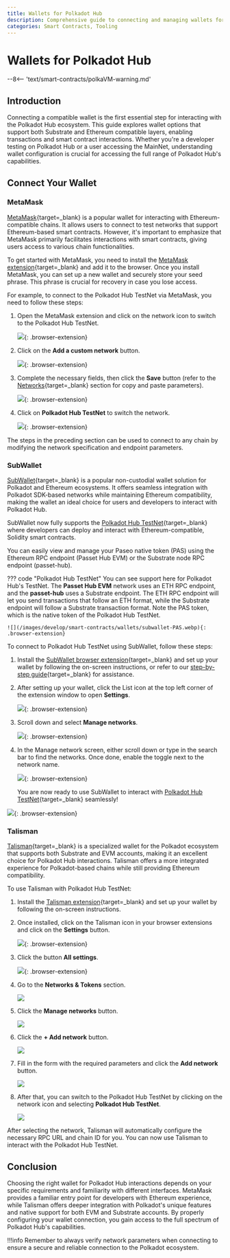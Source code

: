 ```yaml
---
title: Wallets for Polkadot Hub
description: Comprehensive guide to connecting and managing wallets for Polkadot Hub, covering step-by-step instructions for interacting with the ecosystem.
categories: Smart Contracts, Tooling
---
```


# Wallets for Polkadot Hub

--8<-- 'text/smart-contracts/polkaVM-warning.md'

## Introduction

Connecting a compatible wallet is the first essential step for interacting with the Polkadot Hub ecosystem. This guide explores wallet options that support both Substrate and Ethereum compatible layers, enabling transactions and smart contract interactions. Whether you're a developer testing on Polkadot Hub or a user accessing the MainNet, understanding wallet configuration is crucial for accessing the full range of Polkadot Hub's capabilities.

## Connect Your Wallet

### MetaMask

[MetaMask](https://metamask.io/){target=\_blank} is a popular wallet for interacting with Ethereum-compatible chains. It allows users to connect to test networks that support Ethereum-based smart contracts. However, it's important to emphasize that MetaMask primarily facilitates interactions with smart contracts, giving users access to various chain functionalities. 

To get started with MetaMask, you need to install the [MetaMask extension](https://metamask.io/download/){target=\_blank} and add it to the browser. Once you install MetaMask, you can set up a new wallet and securely store your seed phrase. This phrase is crucial for recovery in case you lose access.

For example, to connect to the Polkadot Hub TestNet via MetaMask, you need to follow these steps:

1. Open the MetaMask extension and click on the network icon to switch to the Polkadot Hub TestNet.

    ![](/images/develop/smart-contracts/wallets/wallets-1.webp){: .browser-extension}

2. Click on the **Add a custom network** button.

    ![](/images/develop/smart-contracts/wallets/wallets-2.webp){: .browser-extension}

3. Complete the necessary fields, then click the **Save** button (refer to the [Networks](/develop/smart-contracts/connect-to-polkadot#networks-details){target=\_blank} section for copy and paste parameters).

    ![](/images/develop/smart-contracts/wallets/wallets-3.webp){: .browser-extension}

4. Click on **Polkadot Hub TestNet** to switch the network.

    ![](/images/develop/smart-contracts/wallets/wallets-4.webp){: .browser-extension}

The steps in the preceding section can be used to connect to any chain by modifying the network specification and endpoint parameters.

### SubWallet

[SubWallet](https://www.subwallet.app/){target=\_blank} is a popular non-custodial wallet solution for Polkadot and Ethereum ecosystems. It offers seamless integration with Polkadot SDK-based networks while maintaining Ethereum compatibility, making the wallet an ideal choice for users and developers to interact with Polkadot Hub.

SubWallet now fully supports the [Polkadot Hub TestNet](/polkadot-protocol/smart-contract-basics/networks/#test-networks){target=\_blank} where developers can deploy and interact with Ethereum-compatible, Solidity smart contracts.

You can easily view and manage your Paseo native token (PAS) using the Ethereum RPC endpoint (Passet Hub EVM) or the Substrate node RPC endpoint (passet-hub).

??? code "Polkadot Hub TestNet"
    You can see support here for Polkadot Hub's TestNet. The **Passet Hub EVM** network uses an ETH RPC endpoint, and the **passet-hub** uses a Substrate endpoint.
    The ETH RPC endpoint will let you send transactions that follow an ETH format, while the Substrate endpoint will follow a Substrate transaction format.
    Note the PAS token, which is the native token of the Polkadot Hub TestNet.

    ![](/images/develop/smart-contracts/wallets/subwallet-PAS.webp){: .browser-extension}

To connect to Polkadot Hub TestNet using SubWallet, follow these steps:

1. Install the [SubWallet browser extension](https://chromewebstore.google.com/detail/subwallet-polkadot-wallet/onhogfjeacnfoofkfgppdlbmlmnplgbn?hl=en){target=\_blank} and set up your wallet by following the on-screen instructions, or refer to our [step-by-step guide](https://docs.subwallet.app/main/extension-user-guide/getting-started/install-subwallet){target=\_blank} for assistance.

2. After setting up your wallet, click the List icon at the top left corner of the extension window to open **Settings**.

    ![](/images/develop/smart-contracts/wallets/subwallet-01.webp){: .browser-extension}

3. Scroll down and select **Manage networks**.

    ![](/images/develop/smart-contracts/wallets/subwallet-02.webp){: .browser-extension}

4. In the Manage network screen, either scroll down or type in the search bar to find the networks. Once done, enable the toggle next to the network name.

    ![](/images/develop/smart-contracts/wallets/subwallet-03.webp){: .browser-extension}

   You are now ready to use SubWallet to interact with [Polkadot Hub TestNet](/develop/smart-contracts/connect-to-polkadot/#networks-details){target=\_blank} seamlessly!

![](/images/develop/smart-contracts/wallets/subwallet-04.webp){: .browser-extension}

### Talisman

[Talisman](https://talisman.xyz/){target=\_blank} is a specialized wallet for the Polkadot ecosystem that supports both Substrate and EVM accounts, making it an excellent choice for Polkadot Hub interactions. Talisman offers a more integrated experience for Polkadot-based chains while still providing Ethereum compatibility.

To use Talisman with Polkadot Hub TestNet:

1. Install the [Talisman extension](https://talisman.xyz/download){target=\_blank} and set up your wallet by following the on-screen instructions.

2. Once installed, click on the Talisman icon in your browser extensions and click on the **Settings** button.

    ![](/images/develop/smart-contracts/wallets/wallets-5.webp){: .browser-extension}

3. Click the button **All settings**.

    ![](/images/develop/smart-contracts/wallets/wallets-6.webp){: .browser-extension}

4. Go to the **Networks & Tokens** section.

    ![](/images/develop/smart-contracts/wallets/wallets-7.webp)

5. Click the **Manage networks** button.

    ![](/images/develop/smart-contracts/wallets/wallets-8.webp)

6. Click the **+ Add network** button.

    ![](/images/develop/smart-contracts/wallets/wallets-9.webp)

7. Fill in the form with the required parameters and click the **Add network** button.

    ![](/images/develop/smart-contracts/wallets/wallets-10.webp)

8. After that, you can switch to the Polkadot Hub TestNet by clicking on the network icon and selecting **Polkadot Hub TestNet**.

    ![](/images/develop/smart-contracts/wallets/wallets-11.webp)

After selecting the network, Talisman will automatically configure the necessary RPC URL and chain ID for you. You can now use Talisman to interact with the Polkadot Hub TestNet.


## Conclusion

Choosing the right wallet for Polkadot Hub interactions depends on your specific requirements and familiarity with different interfaces. MetaMask provides a familiar entry point for developers with Ethereum experience, while Talisman offers deeper integration with Polkadot's unique features and native support for both EVM and Substrate accounts. By properly configuring your wallet connection, you gain access to the full spectrum of Polkadot Hub's capabilities.

!!!info
    Remember to always verify network parameters when connecting to ensure a secure and reliable connection to the Polkadot ecosystem.
